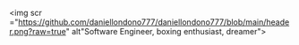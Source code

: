 <img scr ="https://github.com/daniellondono777/daniellondono777/blob/main/header.png?raw=true" alt"Software Engineer, boxing enthusiast, dreamer">

<!--
**daniellondono777/daniellondono777** is a ✨ _special_ ✨ repository because its `README.md` (this file) appears on your GitHub profile.

Here are some ideas to get you started:

- 🔭 I’m currently working on ...
- 🌱 I’m currently learning ...
- 👯 I’m looking to collaborate on ...
- 🤔 I’m looking for help with ...
- 💬 Ask me about ...
- 📫 How to reach me: ...
- 😄 Pronouns: ...
- ⚡ Fun fact: ...
-->
